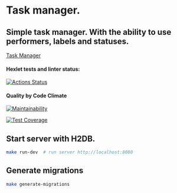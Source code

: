 # Task manager.

## Simple task manager. With the ability to use performers, labels and statuses.

[Task Manager](https://task-manager-sx7l.onrender.com/)

#### Hexlet tests and linter status:
[![Actions Status](https://github.com/MaksimDenisov/java-project-73/workflows/hexlet-check/badge.svg)](https://github.com/MaksimDenisov/java-project-73/actions)

#### Quality by Code Climate
[![Maintainability](https://api.codeclimate.com/v1/badges/e5ff68d9f4c907649d43/maintainability)](https://codeclimate.com/github/MaksimDenisov/java-project-73/maintainability)

[![Test Coverage](https://api.codeclimate.com/v1/badges/e5ff68d9f4c907649d43/test_coverage)](https://codeclimate.com/github/MaksimDenisov/java-project-73/test_coverage)

##  Start server with H2DB.  
```sh
make run-dev  # run server http://localhost:8080

```
##  Generate migrations
```sh
make generate-migrations
```
